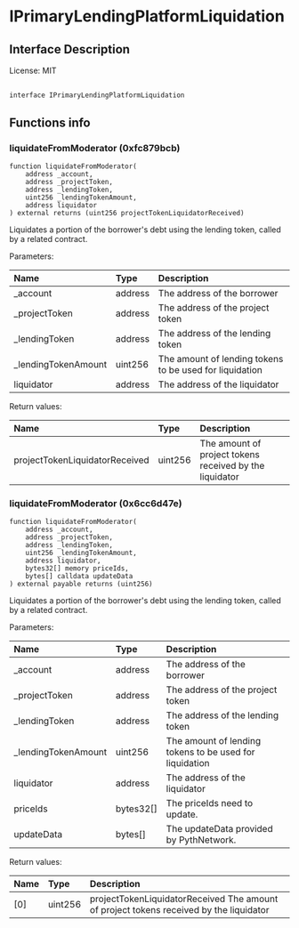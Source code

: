 # IPrimaryLendingPlatformLiquidation

## Interface Description


License: MIT

## 

```solidity
interface IPrimaryLendingPlatformLiquidation
```


## Functions info

### liquidateFromModerator (0xfc879bcb)

```solidity
function liquidateFromModerator(
    address _account,
    address _projectToken,
    address _lendingToken,
    uint256 _lendingTokenAmount,
    address liquidator
) external returns (uint256 projectTokenLiquidatorReceived)
```

Liquidates a portion of the borrower's debt using the lending token, called by a related contract.


Parameters:

| Name                | Type    | Description                                               |
| :------------------ | :------ | :-------------------------------------------------------- |
| _account            | address | The address of the borrower                               |
| _projectToken       | address | The address of the project token                          |
| _lendingToken       | address | The address of the lending token                          |
| _lendingTokenAmount | uint256 | The amount of lending tokens to be used for liquidation   |
| liquidator          | address | The address of the liquidator                             |


Return values:

| Name                           | Type    | Description                                             |
| :----------------------------- | :------ | :------------------------------------------------------ |
| projectTokenLiquidatorReceived | uint256 | The amount of project tokens received by the liquidator |

### liquidateFromModerator (0x6cc6d47e)

```solidity
function liquidateFromModerator(
    address _account,
    address _projectToken,
    address _lendingToken,
    uint256 _lendingTokenAmount,
    address liquidator,
    bytes32[] memory priceIds,
    bytes[] calldata updateData
) external payable returns (uint256)
```

Liquidates a portion of the borrower's debt using the lending token, called by a related contract.


Parameters:

| Name                | Type      | Description                                               |
| :------------------ | :-------- | :-------------------------------------------------------- |
| _account            | address   | The address of the borrower                               |
| _projectToken       | address   | The address of the project token                          |
| _lendingToken       | address   | The address of the lending token                          |
| _lendingTokenAmount | uint256   | The amount of lending tokens to be used for liquidation   |
| liquidator          | address   | The address of the liquidator                             |
| priceIds            | bytes32[] | The priceIds need to update.                              |
| updateData          | bytes[]   | The updateData provided by PythNetwork.                   |


Return values:

| Name | Type    | Description                                                                            |
| :--- | :------ | :------------------------------------------------------------------------------------- |
| [0]  | uint256 | projectTokenLiquidatorReceived The amount of project tokens received by the liquidator |
